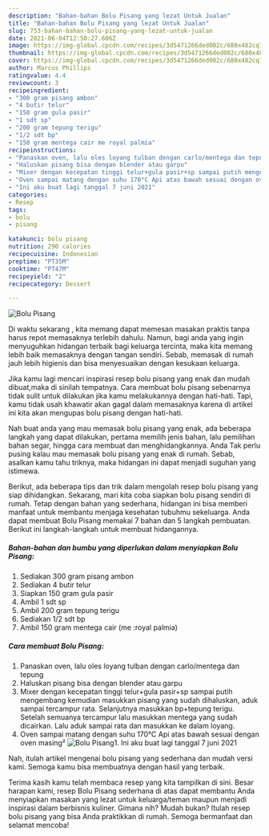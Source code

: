 ```yaml
---
description: "Bahan-bahan Bolu Pisang yang lezat Untuk Jualan"
title: "Bahan-bahan Bolu Pisang yang lezat Untuk Jualan"
slug: 753-bahan-bahan-bolu-pisang-yang-lezat-untuk-jualan
date: 2021-06-04T12:50:27.606Z
image: https://img-global.cpcdn.com/recipes/3d5471266ded002c/680x482cq70/bolu-pisang-foto-resep-utama.jpg
thumbnail: https://img-global.cpcdn.com/recipes/3d5471266ded002c/680x482cq70/bolu-pisang-foto-resep-utama.jpg
cover: https://img-global.cpcdn.com/recipes/3d5471266ded002c/680x482cq70/bolu-pisang-foto-resep-utama.jpg
author: Marcus Phillips
ratingvalue: 4.4
reviewcount: 3
recipeingredient:
- "300 gram pisang ambon"
- "4 butir telur"
- "150 gram gula pasir"
- "1 sdt sp"
- "200 gram tepung terigu"
- "1/2 sdt bp"
- "150 gram mentega cair me royal palmia"
recipeinstructions:
- "Panaskan oven, lalu oles loyang tulban dengan carlo/mentega dan tepung"
- "Haluskan pisang bisa dengan blender atau garpu"
- "Mixer dengan kecepatan tinggi telur+gula pasir+sp sampai putih mengembang kemudian masukkan pisang yang sudah dihaluskan, aduk sampai tercampur rata. Selanjutnya masukkan bp+tepung terigu. Setelah semuanya tercampur lalu masukkan mentega yang sudah dicairkan. Lalu aduk sampai rata dan masukkan ke dalam loyang."
- "Oven sampai matang dengan suhu 170°C Api atas bawah sesuai dengan oven masing²"
- "Ini aku buat lagi tanggal 7 juni 2021"
categories:
- Resep
tags:
- bolu
- pisang

katakunci: bolu pisang 
nutrition: 290 calories
recipecuisine: Indonesian
preptime: "PT35M"
cooktime: "PT47M"
recipeyield: "2"
recipecategory: Dessert

---
```



![Bolu Pisang](https://img-global.cpcdn.com/recipes/3d5471266ded002c/680x482cq70/bolu-pisang-foto-resep-utama.jpg)

Di waktu  sekarang , kita memang dapat memesan masakan praktis tanpa harus repot memasaknya terlebih dahulu. Namun, bagi anda yang ingin menyuguhkan hidangan terbaik bagi keluarga tercinta, maka kita memang lebih baik memasaknya dengan tangan sendiri. Sebab, memasak di rumah jauh lebih higienis dan bisa menyesuaikan dengan kesukaan keluarga.

Jika kamu lagi mencari inspirasi resep bolu pisang yang enak dan mudah dibuat,maka di sinilah tempatnya. Cara membuat bolu pisang  sebenarnya tidak sulit untuk dilakukan jika kamu melakukannya dengan hati-hati. Tapi, kamu tidak usah khawatir akan gagal dalam memasaknya 
karena di artikel ini kita akan mengupas bolu pisang dengan hati-hati.  



Nah buat anda yang mau memasak bolu pisang yang enak, ada beberapa langkah yang dapat dilakukan, pertama memilih jenis bahan, lalu pemilihan bahan segar, hingga cara membuat dan menghidangkannya. Anda Tak perlu pusing kalau mau memasak bolu pisang yang enak di rumah. Sebab, asalkan kamu  tahu triknya, maka hidangan ini dapat menjadi suguhan yang istimewa.

Berikut, ada beberapa tips dan trik dalam mengolah resep bolu pisang yang siap dihidangkan. Sekarang, mari kita coba siapkan bolu pisang sendiri di rumah. Tetap dengan bahan yang sederhana, hidangan ini bisa memberi manfaat untuk membantu menjaga kesehatan tubuhmu sekeluarga. Anda dapat membuat Bolu Pisang memakai 7 bahan dan 5 langkah pembuatan. Berikut ini langkah-langkah untuk membuat hidangannya.

<!--inarticleads1-->

##### Bahan-bahan dan bumbu yang diperlukan dalam menyiapkan Bolu Pisang:

1. Sediakan 300 gram pisang ambon
1. Sediakan 4 butir telur
1. Siapkan 150 gram gula pasir
1. Ambil 1 sdt sp
1. Ambil 200 gram tepung terigu
1. Sediakan 1/2 sdt bp
1. Ambil 150 gram mentega cair (me :royal palmia)




<!--inarticleads2-->

##### Cara membuat Bolu Pisang:

1. Panaskan oven, lalu oles loyang tulban dengan carlo/mentega dan tepung
1. Haluskan pisang bisa dengan blender atau garpu
1. Mixer dengan kecepatan tinggi telur+gula pasir+sp sampai putih mengembang kemudian masukkan pisang yang sudah dihaluskan, aduk sampai tercampur rata. Selanjutnya masukkan bp+tepung terigu. Setelah semuanya tercampur lalu masukkan mentega yang sudah dicairkan. Lalu aduk sampai rata dan masukkan ke dalam loyang.
1. Oven sampai matang dengan suhu 170°C Api atas bawah sesuai dengan oven masing²
<img src="https://img-global.cpcdn.com/steps/79ef96a3aeb286c0/160x128cq70/bolu-pisang-langkah-memasak-4-foto.jpg" alt="Bolu Pisang">1. Ini aku buat lagi tanggal 7 juni 2021




Nah, itulah artikel mengenai  bolu pisang  yang sederhana dan mudah versi kami. Semoga kamu bisa membuatnya dengan hasil yang terbaik. 

Terima kasih kamu telah membaca resep yang kita tampilkan di sini. Besar harapan kami, resep  Bolu Pisang sederhana di atas dapat membantu Anda menyiapkan masakan yang lezat untuk keluarga/teman maupun menjadi inspirasi dalam berbisnis kuliner. Gimana nih? Mudah bukan? Itulah resep bolu pisang yang bisa Anda praktikkan di rumah. Semoga bermanfaat dan selamat mencoba!


